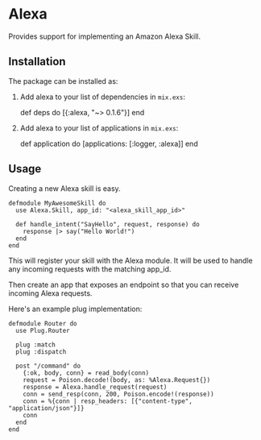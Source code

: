 # Alexa

Provides support for implementing an Amazon Alexa Skill.

## Installation

The package can be installed as:

  1. Add alexa to your list of dependencies in `mix.exs`:

        def deps do
          [{:alexa, "~> 0.1.6"}]
        end

  2. Add alexa to your list of applications in `mix.exs`:

        def application do
          [applications: [:logger, :alexa]]
        end

## Usage

Creating a new Alexa skill is easy.

    defmodule MyAwesomeSkill do
      use Alexa.Skill, app_id: "<alexa_skill_app_id>"      

      def handle_intent("SayHello", request, response) do
        response |> say("Hello World!")
      end
    end

This will register your skill with the Alexa module. It will be used to
handle any incoming requests with the matching app_id.

Then create an app that exposes an endpoint so that you can receive incoming
Alexa requests.

Here's an example plug implementation:

    defmodule Router do
      use Plug.Router

      plug :match
      plug :dispatch

      post "/command" do
        {:ok, body, conn} = read_body(conn)
        request = Poison.decode!(body, as: %Alexa.Request{})
        response = Alexa.handle_request(request)
        conn = send_resp(conn, 200, Poison.encode!(response))
        conn = %{conn | resp_headers: [{"content-type", "application/json"}]}
        conn
      end
    end
